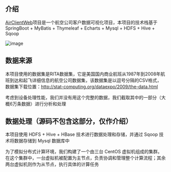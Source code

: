 ## 介绍
[AirClientWeb](https://github.com/BUGHERE/AirClientWeb)项目是一个航空公司客户数据可视化项目，本项目的技术栈基于 SpringBoot + MyBatis + Thymeleaf + Echarts + Mysql + HDFS + Hive + Sqoop

![image](https://github.com/BUGHERE/AirClientWeb/assets/55886903/8621155f-c771-4cc2-8ffc-cdce62275cbc)

## 数据来源

本项目使用的数据集是RITA数据集，它是美国国内商业航班从1987年到2008年航班到达和起飞详细信息的航空公司数据集，该数据集是以逗号分隔的CSV格式，数据集下载位置：http://stat-computing.org/dataexpo/2009/the-data.html

考虑到设备处理性能，我们并没有用这个完整的数据，我们截取其中的一部分（大概6万条数据）进行分析和处理

## 数据处理（源码不包含这部分，仅作介绍）

本项目使用 HDFS + Hive + HBase 技术进行数据处理和存储，并通过 Sqoop 技术将数据存储到 Mysql 数据库中

为了模拟分布式计算环境，我们构建了一个由三台 CentOS 虚拟机组成的集群。在这个集群中，一台虚拟机被配置为主节点，负责协调和管理整个计算流程；其余两台虚拟机则作为从节点，执行具体的计算任务
